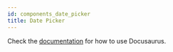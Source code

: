 ```yaml
---
id: components_date_picker
title: Date Picker
---
```


Check the [documentation](https://docusaurus.io) for how to use Docusaurus.
